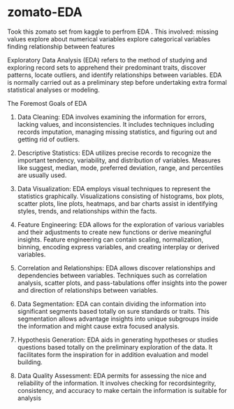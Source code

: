 # zomato-EDA
Took this zomato set from kaggle to perfrom EDA . This involved:
missing values
explore about numerical variables
explore categorical variables
finding relationship between features

Exploratory Data Analysis (EDA) refers to the method of studying and exploring record sets to apprehend their predominant traits, discover patterns, locate outliers, and identify relationships between variables. EDA is normally carried out as a preliminary step before undertaking extra formal statistical analyses or modeling.

The Foremost Goals of EDA
1. Data Cleaning: EDA involves examining the information for errors, lacking values, and inconsistencies. It includes techniques including records imputation, managing missing statistics, and figuring out and getting rid of outliers.

2. Descriptive Statistics: EDA utilizes precise records to recognize the important tendency, variability, and distribution of variables. Measures like suggest, median, mode, preferred deviation, range, and percentiles are usually used.


3. Data Visualization: EDA employs visual techniques to represent the statistics graphically. Visualizations consisting of histograms, box plots, scatter plots, line plots, heatmaps, and bar charts assist in identifying styles, trends, and relationships within the facts.

4. Feature Engineering: EDA allows for the exploration of various variables and their adjustments to create new functions or derive meaningful insights. Feature engineering can contain scaling, normalization, binning, encoding express variables, and creating interplay or derived variables.

5. Correlation and Relationships: EDA allows discover relationships and dependencies between variables. Techniques such as correlation analysis, scatter plots, and pass-tabulations offer insights into the power and direction of relationships between variables.

6. Data Segmentation: EDA can contain dividing the information into significant segments based totally on sure standards or traits. This segmentation allows advantage insights into unique subgroups inside the information and might cause extra focused analysis.

7. Hypothesis Generation: EDA aids in generating hypotheses or studies questions based totally on the preliminary exploration of the data. It facilitates form the inspiration for in addition evaluation and model building.

8. Data Quality Assessment: EDA permits for assessing the nice and reliability of the information. It involves checking for recordsintegrity, consistency, and accuracy to make certain the information is suitable for analysis

